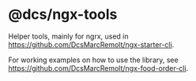 # @dcs/ngx-tools

Helper tools, mainly for ngrx, used in https://github.com/DcsMarcRemolt/ngx-starter-cli.

For working examples on how to use the library, see https://github.com/DcsMarcRemolt/ngx-food-order-cli.
